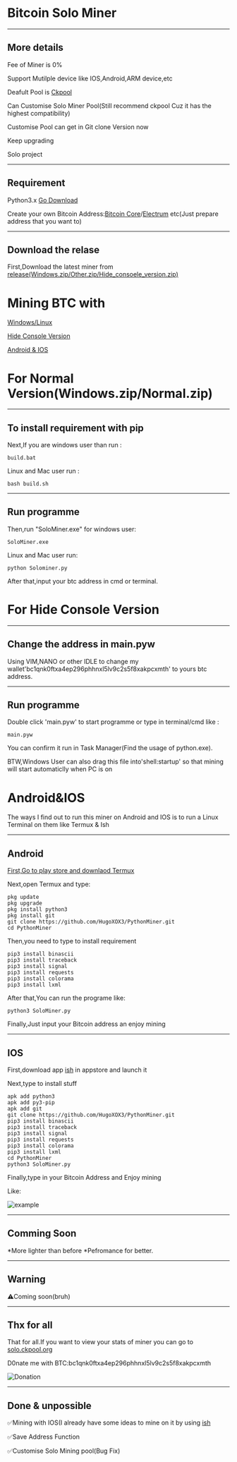 # Bitcoin Solo Miner

---
More details
---

Fee of Miner is 0%

Support Mutilple device like IOS,Android,ARM device,etc

Deafult Pool is [Ckpool](https://solo.ckpool.org)

Can Customise Solo Miner Pool(Still recommend ckpool Cuz it has the highest compatibility)

Customise Pool can get in Git clone Version now

Keep upgrading

Solo project

---
Requirement
---

Python3.x
[Go Download](https://www.python.org/)

Create your own Bitcoin Address:[Bitcoin Core](https://bitcoin.org/en/bitcoin-core/)/[Electrum](https://electrum.org/?ref=hackernoon.com) etc(Just prepare address that you want to)

---
Download the relase
---

First,Download the latest miner from [release(Windows.zip/Other.zip/Hide_consoele_version.zip)](https://github.com/HugoXOX3/BTCSoloMiner/releases)

# Mining BTC with

[Windows/Linux](https://github.com/HugoXOX3/PythonMiner#for-normal-versionwindowszipnormalzip)

[Hide Console Version](https://github.com/HugoXOX3/PythonMiner#for-hide-console-version)

[Android & IOS](https://github.com/HugoXOX3/PythonMiner#androidios)


# For Normal Version(Windows.zip/Normal.zip)


---
To install requirement with pip
---
Next,If you are windows user than run :
```
build.bat
```
Linux and Mac user run :
```
bash build.sh
```
---
Run programme
---
Then,run "SoloMiner.exe" for windows user:
```
SoloMiner.exe
```

Linux and Mac user run:
```
python Solominer.py
```
After that,input your btc address in cmd or terminal.


# For Hide Console Version
---
Change the address in main.pyw
---
Using VIM,NANO or other IDLE to change my wallet'bc1qnk0ftxa4ep296phhnxl5lv9c2s5f8xakpcxmth' to yours btc address.


---
Run programme
---

Double click 'main.pyw' to start programme or type in terminal/cmd like :
```
main.pyw
```
You can confirm it run in Task Manager(Find the usage of python.exe).

BTW,Windows User can also drag this file into'shell:startup' so that mining will start automaticlly when PC is on


# Android&IOS

The ways I find out to run this miner on Android and IOS is to run a Linux Terminal on them like Termux & Ish

---
Android
---
[First,Go to play store and downlaod Termux](https://play.google.com/store/apps/details?id=com.termux)

Next,open Termux and type:

```
pkg update
pkg upgrade
pkg install python3
pkg install git
git clone https://github.com/HugoXOX3/PythonMiner.git
cd PythonMiner
```

Then,you need to type to install requirement
```
pip3 install binascii
pip3 install traceback
pip3 install signal
pip3 install requests
pip3 install colorama
pip3 install lxml
```

After that,You can run the programe like:
```
python3 SoloMiner.py
```

Finally,Just input your Bitcoin address an enjoy mining

---
IOS
---
First,download app [ish](https://apps.apple.com/cn/app/ish-shell/id1436902243) in appstore and launch it

Next,type to install stuff
```
apk add python3
apk add py3-pip
apk add git
git clone https://github.com/HugoXOX3/PythonMiner.git
pip3 install binascii
pip3 install traceback
pip3 install signal
pip3 install requests
pip3 install colorama
pip3 install lxml
cd PythonMiner
python3 SoloMiner.py
```
Finally,type in your Bitcoin Address and Enjoy mining

Like:

![example](https://github.com/HugoXOX3/PythonMiner/blob/main/EF7F484D-872F-4CA6-9607-D1A67429DE12.jpeg)

---
Comming Soon
---

*More lighter than before
*Pefromance for better.

---
Warning
---

⚠️Coming soon(bruh)

---
Thx for all
---
That for all.If you want to view your stats of miner you can go to [solo.ckpool.org](https://solo.ckpool.org/)

D0nate me with BTC:bc1qnk0ftxa4ep296phhnxl5lv9c2s5f8xakpcxmth

![Donation](https://github.com/HugoXOX3/PythonMiner/blob/main/Donate.jpeg)

---
Done & unpossible
---

✅Mining with IOS(I already have some ideas to mine on it by using [ish](https://github.com/ish-app/ish)

✅Save Address Function

✅Customise Solo Mining pool(Bug Fix)

